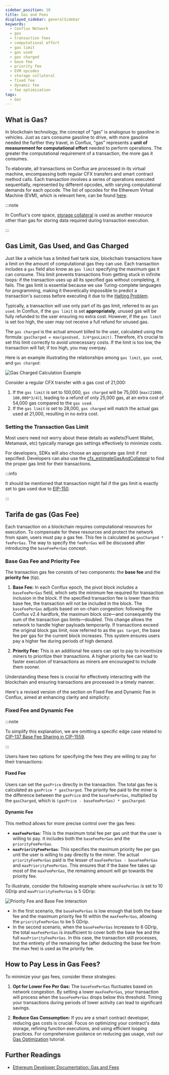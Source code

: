 ```yaml
---
sidebar_position: 10
title: Gas and Fees
displayed_sidebar: generalSidebar
keywords:
  - Conflux Network
  - gas
  - transaction fees
  - computational effort
  - gas limit
  - gas used
  - gas charged
  - base fee
  - priority fee
  - EVM opcodes
  - storage collateral
  - fixed fee
  - dynamic fee
  - fee optimization
tags:
  - Gas
---
```


## What is Gas?

In blockchain technology, the concept of "gas" is analogous to gasoline in vehicles. Just as cars consume gasoline to drive, with more gasoline needed the further they travel, in Conflux, "gas" represents a **unit of measurement for computational effort** needed to perform operations. The greater the computational requirement of a transaction, the more gas it consumes.

To elaborate, all transactions on Conflux are processed in its virtual machine, encompassing both regular CFX transfers and smart contract method calls. Each transaction involves a series of operations executed sequentially, represented by different opcodes, with varying computational demands for each opcode. The list of opcodes for the Ethereum Virtual Machine (EVM), which is relevant here, can be found [here](https://ethereum.org/en/developers/docs/evm/opcodes/).

:::note

In Conflux's core space, [storage collateral](../../core/core-space-basics/storage) is used as another resource other than gas for storing data required during transaction execution.

:::

## Gas Limit, Gas Used, and Gas Charged

Just like a vehicle has a limited fuel tank size, blockchain transactions have a limit on the amount of computational gas they can use. Each transaction includes a `gas` field also know as `gas limit` specifying the maximum gas it can consume. This limit prevents transactions from getting stuck in infinite loops: if the transaction uses up all its specified gas without completing, it fails. The gas limit is essential because we use Turing-complete languages for programming, making it theoretically impossible to predict a transaction's success before executing it due to the [Halting Problem](https://en.wikipedia.org/wiki/Halting_problem).

Typically, a transaction will use only part of its gas limit, referred to as `gas used`. In Conflux, if the `gas limit` is set **appropriately**, unused gas will be fully refunded to the user ensuring no extra cost. However, if the `gas limit` is set too high, the user may not receive a full refund for unused gas.

The `gas charged` is the actual amount billed to the user, calculated using the formula: `gasCharged = max(gasUsed, 3/4*gasLimit)`. Therefore, it’s crucial to set this limit correctly to avoid unnecessary costs. If the limit is too low, the transaction will fail; if too high, you may overpay.

Here is an example illustrating the relationships among `gas limit`, `gas used`, and `gas charged`:

![Gas Charged Calculation Example](./img/gas.drawio.svg)

Consider a regular CFX transfer with a gas cost of 21,000:

1. If the `gas limit` is set to 100,000, `gas charged` will be 75,000 (`max(21000, 100,000*3/4)`), leading to a refund of only 25,000 gas, at an extra cost of 54,000 gas compared to the `gas used`.
2. If the `gas limit` is set to 28,000, `gas charged` will match the actual gas used at 21,000, resulting in no extra cost.

### Setting the Transaction Gas Limit

Most users need not worry about these details as wallets(Fluent Wallet, Metamask, etc) typically manage gas settings effectively to minimize costs.

For developers, SDKs will also choose an appropriate gas limit if not sepcified. Developers can also use the [cfx_estimateGasAndCollateral](../../core/build/json-rpc/cfx-namespace.md#cfx_estimategasandcollateral) to find the proper gas limit for their transactions.

:::info

It should be mentioned that transaction might fail if the gas limit is exactly set to gas used due to [EIP-150](https://eips.ethereum.org/EIPS/eip-150).

:::

## Tarifa de gas (Gas Fee)

Each transaction on a blockchain requires computational resources for execution. To compensate for these resources and protect the network from spam, users must pay a gas fee. This fee is calculated as `gasCharged * feePerGas`. The way to specify the `feePerGas` will be discussed after introducing the `baseFeePerGas` concept.

### Base Gas Fee and Priority Fee

The transaction gas fee consists of two components: the **base fee** and the **priority fee** (tip).

1. **Base Fee:** In each Conflux epoch, the pivot block includes a `baseFeePerGas` field, which sets the minimum fee required for transaction inclusion in the block. If the specified transaction fee is lower than this base fee, the transaction will not be included in the block. The `baseFeePerGas` adjusts based on on-chain congestion: following the Conflux v2.4 hardfork, the maximum block size—and consequently the sum of the transaction gas limits—doubled. This change allows the network to handle higher payloads temporarily. If transactions exceed the original block gas limit, now referred to as the `gas target`, the base fee per gas for the current block increases. This system ensures users pay a higher fee during periods of high demand.

2. **Priority Fee:** This is an additional fee users can opt to pay to incentivize miners to prioritize their transactions. A higher priority fee can lead to faster execution of transactions as miners are encouraged to include them sooner.

Understanding these fees is crucial for effectively interacting with the blockchain and ensuring transactions are processed in a timely manner.

Here's a revised version of the section on Fixed Fee and Dynamic Fee in Conflux, aimed at enhancing clarity and simplicity:

### Fixed Fee and Dynamic Fee

:::note

To simplify this explanation, we are omitting a specific edge case related to [CIP-137 Base Fee Sharing in CIP-1559](https://github.com/Conflux-Chain/CIPs/blob/master/CIPs/cip-137.md).

:::

Users have two options for specifying the fees they are willing to pay for their transactions:

#### Fixed Fee

Users can set the `gasPrice` directly in the transaction. The total gas fee is calculated as `gasPrice * gasCharged`. The priority fee paid to the miner is the difference between the `gasPrice` and the `baseFeePerGas`, multiplied by the `gasCharged`, which is `(gasPrice - baseFeePerGas) * gasCharged`.

#### Dynamic Fee

This method allows for more precise control over the gas fees:

- **`maxFeePerGas`**: This is the maximum total fee per gas unit that the user is willing to pay. It includes both the `baseFeePerGas` and the `priorityFeePerGas`.
- **`maxPriorityFeePerGas`**: This specifies the maximum priority fee per gas unit the user is willing to pay directly to the miner. The actual `priorityFeePerGas` paid is the lesser of `maxFeePerGas - baseFeePerGas` and `maxPriorityFeePerGas`. This ensures that if the base fee takes up most of the `maxFeePerGas`, the remaining amount will go towards the priority fee.

To illustrate, consider the following example where `maxFeePerGas` is set to 10 GDrip and `maxPriorityFeePerGas` is 5 GDrip:

![Priority Fee and Base Fee Interaction](./img/gasfee.drawio.svg)

- In the first scenario, the `baseFeePerGas` is low enough that both the base fee and the maximum priority fee fit within the `maxFeePerGas`, allowing the `priorityFeePerGas` to be 5 GDrip.
- In the second scenario, when the `baseFeePerGas` increases to 6 GDrip, the total `maxFeePerGas` is insufficient to cover both the base fee and the full `maxPriorityFeePerGas`. In this case, the transaction still processes, but the entirety of the remaining fee (after deducting the base fee from the max fee) is used as the priority fee.

## How to Pay Less in Gas Fees?

To minimize your gas fees, consider these strategies:

1. **Opt for Lower Fee Per Gas:** The `baseFeePerGas` fluctuates based on network congestion. By setting a lower `maxFeePerGas`, your transaction will process when the `baseFeePerGas` drops below this threshold. Timing your transactions during periods of lower activity can lead to significant savings.

2. **Reduce Gas Consumption:** If you are a smart contract developer, reducing gas costs is crucial. Focus on optimizing your contract's data storage, refining function executions, and using efficient looping practices. For comprehensive guidance on reducing gas usage, visit our [Gas Optimization](/docs/general/build/smart-contracts/gas-optimization/) tutorial.

## Further Readings

- [Ethereum Developer Documentation: Gas and Fees](https://ethereum.org/en/developers/docs/gas/)

